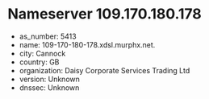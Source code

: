 # Nameserver 109.170.180.178

* as_number: 5413
* name: 109-170-180-178.xdsl.murphx.net.
* city: Cannock
* country: GB
* organization: Daisy Corporate Services Trading Ltd
* version: Unknown
* dnssec: Unknown

